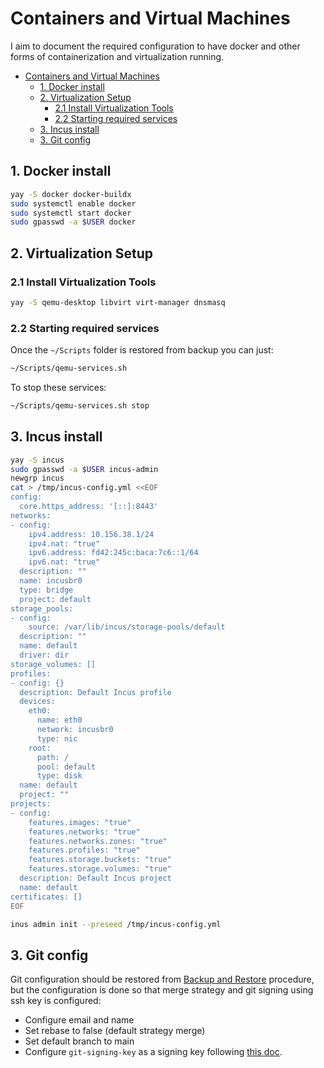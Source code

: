 # Containers and Virtual Machines

I aim to document the required configuration to have docker and other forms of
containerization and virtualization running.


<!--toc:start-->
- [Containers and Virtual Machines](#containers-and-virtual-machines)
  - [1. Docker install](#1-docker-install)
  - [2. Virtualization Setup](#2-virtualization-setup)
    - [2.1 Install Virtualization Tools](#21-install-virtualization-tools)
    - [2.2 Starting required services](#22-starting-required-services)
  - [3. Incus install](#3-incus-install)
  - [3. Git config](#3-git-config)
<!--toc:end-->


## 1. Docker install

```bash
yay -S docker docker-buildx
sudo systemctl enable docker
sudo systemctl start docker
sudo gpasswd -a $USER docker
```

## 2. Virtualization Setup

### 2.1 Install Virtualization Tools

```bash
yay -S qemu-desktop libvirt virt-manager dnsmasq
```

### 2.2 Starting required services

Once the `~/Scripts` folder is restored from backup you can just:

```bash
~/Scripts/qemu-services.sh
```

To stop these services:

```bash
~/Scripts/qemu-services.sh stop
```

## 3. Incus install

```bash
yay -S incus
sudo gpasswd -a $USER incus-admin
newgrp incus
cat > /tmp/incus-config.yml <<EOF
config:
  core.https_address: '[::]:8443'
networks:
- config:
    ipv4.address: 10.156.38.1/24
    ipv4.nat: "true"
    ipv6.address: fd42:245c:baca:7c6::1/64
    ipv6.nat: "true"
  description: ""
  name: incusbr0
  type: bridge
  project: default
storage_pools:
- config:
    source: /var/lib/incus/storage-pools/default
  description: ""
  name: default
  driver: dir
storage_volumes: []
profiles:
- config: {}
  description: Default Incus profile
  devices:
    eth0:
      name: eth0
      network: incusbr0
      type: nic
    root:
      path: /
      pool: default
      type: disk
  name: default
  project: ""
projects:
- config:
    features.images: "true"
    features.networks: "true"
    features.networks.zones: "true"
    features.profiles: "true"
    features.storage.buckets: "true"
    features.storage.volumes: "true"
  description: Default Incus project
  name: default
certificates: []
EOF

inus admin init --preseed /tmp/incus-config.yml
```

## 3. Git config

Git configuration should be restored from [Backup and
Restore](BACKUP_AND_RESTORE.md) procedure, but the configuration is done so
that merge strategy and git signing using ssh key is configured:

- Configure email and name
- Set rebase to false (default strategy merge)
- Set default branch to main
- Configure `git-signing-key` as a signing key following [this
  doc](https://docs.gitlab.com/user/project/repository/signed_commits/ssh/).
